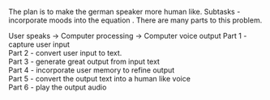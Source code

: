 The plan is to make the german speaker more human like.
Subtasks - incorporate moods into the equation .
There are many parts to this problem.

User speaks -> Computer processing -> Computer voice output
Part 1 - capture user input <br>
Part 2 - convert user input to text. <br>
Part 3 - generate great output from input text <br>
Part 4 - incorporate user memory to refine output<br>
Part 5 - convert the output text into a human like voice<br>
Part 6 - play the output audio<br>
